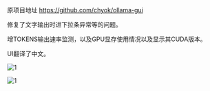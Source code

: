 原项目地址 https://github.com/chyok/ollama-gui

修复了文字输出时进下拉条异常等的问题。

增TOKENS输出速率监测，以及GPU显存使用情况以及显示其CUDA版本。

UI翻译了中文。

![1](https://github.com/user-attachments/assets/6c3aba28-6246-4aa6-afdb-e8af3d3dfc96)

![1](https://github.com/user-attachments/assets/18c11bef-f697-4ccd-9305-2c07c34fa369)
